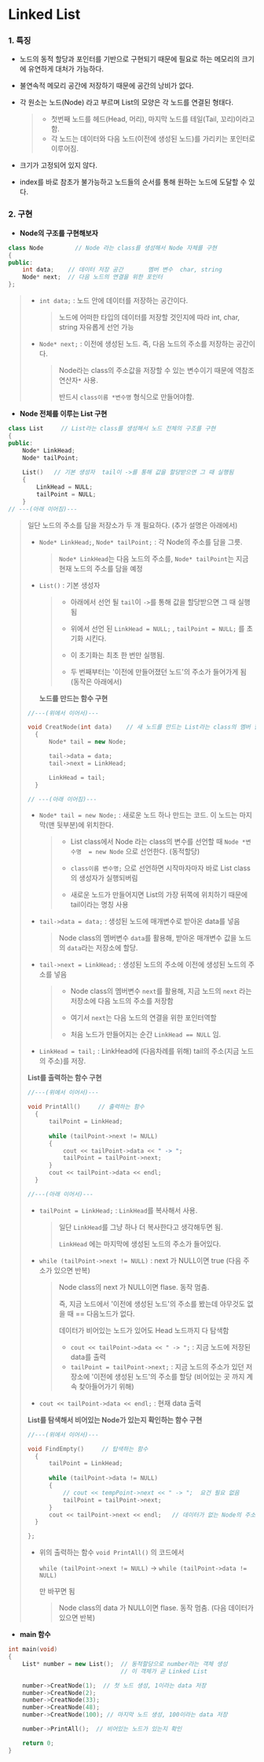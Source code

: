 # Linked List

### 1. 특징

- 노드의 동적 할당과 포인터를 기반으로 구현되기 때문에 필요로 하는 메모리의 크기에 유연하게 대처가 가능하다.

- 불연속적 메모리 공간에 저장하기 때문에 공간의 낭비가 없다.

- 각 원소는 노드(Node) 라고 부르며 List의 모양은 각 노드를 연결된 형태다.

  > - 첫번째 노드를 헤드(Head, 머리), 마지막 노드를 테일(Tail, 꼬리)이라고 함.
  > - 각 노드는 데이터와 다음 노드(이전에 생성된 노드)를 가리키는 포인터로 이루어짐.

- 크기가 고정되어 있지 않다.

- index를 바로 참초가 불가능하고 노드들의 순서를 통해 원하는 노드에 도달할 수 있다. 



###  2. 구현

- **Node의 구조를 구현해보자**

```c++
class Node         // Node 라는 class를 생성해서 Node 자체를 구현
{
public:
	int data; 	 // 데이터 저장 공간		멤버 변수  char, string
	Node* next;  // 다음 노드의 연결을 위한 포인터  
};  
```

> - `int data;` : 노드 안에 데이터를 저장하는 공간이다. 
>
>   > 노드에 어떠한 타입의 데이터를 저장할 것인지에 따라 int, char, string 자유롭게 선언 가능
>
> - `Node* next;` : 이전에 생성된 노드. 즉, 다음 노드의 주소를 저장하는 공간이다.
>
>   > Node라는 class의 주소값을 저장할 수 있는 변수이기 때문에 역참조 연산자`*` 사용. 
>   >
>   > 반드시 `class이름 *변수명` 형식으로 만들어야함.

- **Node 전체를 이루는 List 구현**

```c++
class List     // List라는 class를 생성해서 노드 전체의 구조를 구현
{
public:
	Node* LinkHead;			
	Node* tailPoint;
    
    List()   // 기본 생성자  tail이 ->를 통해 값을 할당받으면 그 때 실행됨
	{
		LinkHead = NULL;      
		tailPoint = NULL;
	}
// ---(아래 이어짐)---
```

> 일단 노드의 주소를 담을 저장소가 두 개 필요하다. (추가 설명은 아래에서)
>
> - `Node* LinkHead;`, `Node* tailPoint;`  :  각 Node의 주소를 담을 그릇. 
>
>   >  `Node* LinkHead`는 다음 노드의 주소를, `Node* tailPoint`는 지금 현재 노드의 주소를 담을 예정
>
> - `List()` :  기본 생성자
>
>   > - 아래에서 선언 될 `tail`이 `->`를 통해 값을 할당받으면 그 때 실행됨
>   >
>   > - 위에서 선언 된 `LinkHead = NULL;` , `tailPoint = NULL;` 를 초기화 시킨다.
>   >
>   > - 이 초기화는 최초 한 번만 실행됨.
>   >
>   > - 두 번째부터는 '이전에 만들어졌던 노드'의 주소가 들어가게 됨 (동작은 아래에서)
>
>
>   **노드를 만드는 함수 구현**
>
> ```c++
> //---(위에서 이어서)---
> 
> void CreatNode(int data)    // 새 노드를 만드는 List라는 class의 멤버 함수 CreatNode (매개변수 == 데이터)
> 	{
> 		Node* tail = new Node;   
> 
> 		tail->data = data;        
> 		tail->next = LinkHead;     
> 
> 		LinkHead = tail;		
> 	}
> 
> // ---(아래 이어짐)---
> ```
>
> - `Node* tail = new Node;` : 새로운 노드 하나 만드는 코드.  이 노드는 마지막(맨 뒷부분)에 위치한다.
>
>   > - List class에서 Node 라는 class의 변수를 선언할 때 `Node *변수명  = new Node`  으로 선언한다. (동적할당)
>   >
>   > - `class이름 변수명;` 으로 선언하면 시작마자마자 바로 List class 의 생성자가 실행되버림
>   > - 새로운 노드가 만들어지면 List의 가장 뒤쪽에 위치하기 때문에 tail이라는 명칭 사용
>   
> - `tail->data = data;` : 생성된 노드에 매개변수로 받아온 data를 넣음
>
>   > Node class의 멤버변수 `data`를 활용해, 받아온 매개변수 값을 노드의 `data`라는 저장소에 할당. 
>
> - `tail->next = LinkHead;` : 생성된 노드의 주소에 이전에 생성된 노드의 주소를 넣음
>
>   > - Node class의 멤버변수 `next`를 활용해, 지금 노드의 `next` 라는 저장소에 다음 노드의 주소를 저장함 
>   >
>   > - 여기서 `next`는 다음 노드의 연결을 위한 포인터역할
>   >
>   > - 처음 노드가 만들어지는 순간  `LinkHead == NULL` 임.
>
> - `LinkHead = tail;` : LinkHead에 (다음차례를 위해)  tail의 주소(지금 노드의 주소)를 저장.
>
> **List를 출력하는 함수 구현**
>
> ```c++
> //---(위에서 이어서)---
> 
> void PrintAll()     // 출력하는 함수 
> 	{
> 		tailPoint = LinkHead;    
>     
> 		while (tailPoint->next != NULL)  
> 		{   
> 			cout << tailPoint->data << " -> ";  
> 			tailPoint = tailPoint->next;    
> 		}  
> 		cout << tailPoint->data << endl; 
> 	}
> 
> //---(아래 이어서)---
> ```
>
> - `tailPoint = LinkHead;` : `LinkHead`를 복사해서 사용.
>
>   > 일단  `LinkHead`를 그냥 하나 더 복사한다고 생각해두면 됨.
>   >
>   > `LinkHead` 에는 마지막에 생성된 노드의 주소가 들어있다.
>
> - `while (tailPoint->next != NULL)` :  next 가 NULL이면 true (다음 주소가 있으면 반복)
>
>   >  Node class의 next 가 NULL이면 flase. 동작 멈춤.
>   >
>   > 즉, 지금 노드에서 '이전에 생성된 노드'의 주소를 봤는데 아무것도 없을 때 == 다음노드가 없다. 
>   >
>   > 데이터가 비어있는 노드가 있어도 Head 노드까지 다 탐색함
>   >
>   > - `cout << tailPoint->data << " -> ";` : 지금 노드에 저장된 data를 출력
>   > - `tailPoint = tailPoint->next;` :  지금 노드의 주소가 있던 저장소에 '이전에 생성된 노드'의 주소를 할당 (비어있는 곳 까지 계속 찾아들어가기 위해)
>
> - `cout << tailPoint->data << endl;` : 현재 data 출력
>
> **List를 탐색해서 비어있는 Node가 있는지 확인하는 함수 구현**
>
> ```c++
> //---(위에서 이어서)---
> 
> void FindEmpty()     // 탑색하는 함수
> 	{
> 		tailPoint = LinkHead;    
>     
> 		while (tailPoint->data != NULL)  
> 		{   
> 			// cout << tempPoint->next << " -> ";  요건 필요 없음
> 			tailPoint = tailPoint->next;    
> 		}  
> 		cout << tailPoint->next << endl;   // 데이터가 없는 Node의 주소 출력
> 	}
> 
> };
> ```
>
> - 위의 출력하는 함수 `void PrintAll()` 의 코드에서  
>
>   `while (tailPoint->next != NULL)` ->  `while (tailPoint->data != NULL)`
>
>   만 바꾸면 됨
>
>   >  Node class의 data 가 NULL이면 flase. 동작 멈춤. (다음 데이터가 있으면 반복)

- **main 함수**

```c++
int main(void)
{
	List* number = new List();  // 동적할당으로 number라는 객체 생성
    							// 이 객체가 곧 Linked List

	number->CreatNode(1);  // 첫 노드 생성, 1이라는 data 저장
	number->CreatNode(2);
    number->CreatNode(33);
    number->CreatNode(48);
    number->CreatNode(100);	// 마지막 노드 생성, 100이라는 data 저장

	number->PrintAll();  // 비어있는 노드가 있는지 확인

	return 0;
}
```




